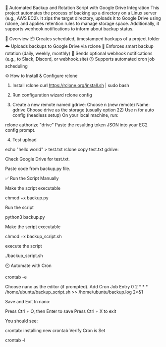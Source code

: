 🔄 Automated Backup and Rotation Script with Google Drive Integration
This project automates the process of backing up a directory on a Linux server (e.g., AWS EC2). It zips the target directory, uploads it to Google Drive using rclone, and applies retention rules to manage storage space. Additionally, it supports webhook notifications to inform about backup status.

🧾 Overview
   📦 Creates scheduled, timestamped backups of a project folder
    ☁️ Uploads backups to Google Drive via rclone
    🔁 Enforces smart backup rotation (daily, weekly, monthly)
    🔔 Sends optional webhook notifications (e.g., to Slack, Discord, or webhook.site)
    🕒 Supports automated cron job scheduling

⚙️ How to Install & Configure rclone

1. Install rclone
curl https://rclone.org/install.sh | sudo bash

2. Run configuration wizard
   rclone config

   
3. Create a new remote named gdrive:
    Choose n (new remote)
    Name: gdrive
    Choose drive as the storage (usually option 22)
    Use n for auto config (headless setup)
    On your local machine, run:

 rclone authorize "drive"
 Paste the resulting token JSON into your EC2 config prompt.

 4. Test upload

 echo "hello world" > test.txt
rclone copy test.txt gdrive:

Check Google Drive for test.txt.

Paste code from backup.py file.

✅ Run the Script Manually

  Make the script executable

chmod +x backup.py

 Run the script

python3 backup.py

Make the script executable

chmod +x backup_script.sh

execute the script

./backup_script.sh

⏲️ Automate with Cron

crontab -e

Choose nano as the editor (if prompted).
 Add Cron Job Entry
0 2 * * * /home/ubuntu/backup_script.sh >> /home/ubuntu/backup.log 2>&1

 Save and Exit In nano:

Press Ctrl + O, then Enter to save
Press Ctrl + X to exit

You should see:

crontab: installing new crontab
Verify Cron is Set

crontab -l


